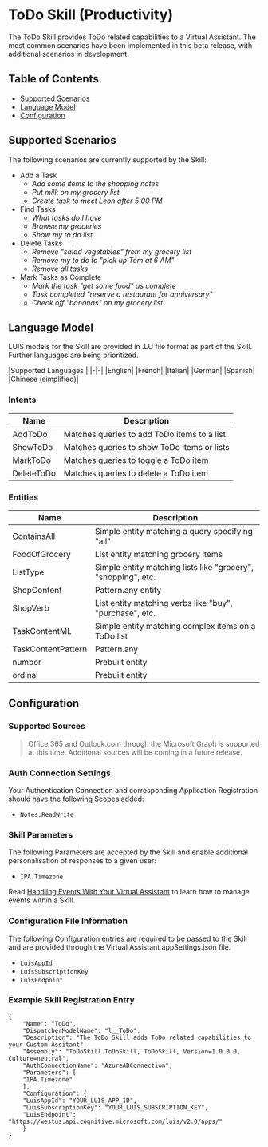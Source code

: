 # ToDo Skill (Productivity)
The ToDo Skill provides ToDo related capabilities to a Virtual Assistant. 
The most common scenarios have been implemented in this beta release, with additional scenarios in development.

## Table of Contents
- [Supported Scenarios](#supported-scenarios)
- [Language Model](#language-model)
- [Configuration](#configuration)

## Supported Scenarios
The following scenarios are currently supported by the Skill:

- Add a Task
    - *Add some items to the shopping notes*
    - *Put milk on my grocery list*
    - *Create task to meet Leon after 5:00 PM*
- Find Tasks
    - *What tasks do I have*
    - *Browse my groceries*
    - *Show my to do list*
- Delete Tasks
    - *Remove "salad vegetables" from my grocery list*
    - *Remove my to do to "pick up Tom at 6 AM"*
    - *Remove all tasks*
 - Mark Tasks as Complete
    - *Mark the task "get some food" as complete*
    - *Task completed "reserve a restaurant for anniversary"*
    - *Check off "bananas" on my grocery list*
    
## Language Model
LUIS models for the Skill are provided in .LU file format as part of the Skill. Further languages are being prioritized.

|Supported Languages |
|-|-|
|English| 
|French| 
|Italian| 
|German| 
|Spanish| 
|Chinese (simplified)|

### Intents
|Name|Description|
|-|-|
|AddToDo| Matches queries to add ToDo items to a list |
|ShowToDo| Matches queries to show ToDo items or lists |
|MarkToDo| Matches queries to toggle a ToDo item |
|DeleteToDo| Matches queries to delete a ToDo item |

### Entities
|Name|Description|
|-|-|
|ContainsAll| Simple entity matching a query specifying "all" |
|FoodOfGrocery| List entity matching grocery items |
|ListType| Simple entity matching lists like "grocery", "shopping", etc. |
|ShopContent| Pattern.any entity|
|ShopVerb| List entity matching verbs like "buy", "purchase", etc. |
|TaskContentML| Simple entity matching complex items on a ToDo list |
|TaskContentPattern| Pattern.any |
|number| Prebuilt entity|
|ordinal| Prebuilt entity|

## Configuration

### Supported Sources

> Office 365 and Outlook.com through the Microsoft Graph is supported at this time. Additional sources will be coming in a future release.

### Auth Connection Settings
Your Authentication Connection and corresponding Application Registration should have the following Scopes added:

- `Notes.ReadWrite`

### Skill Parameters
The following Parameters are accepted by the Skill and enable additional personalisation of responses to a given user:
- `IPA.Timezone`

Read [Handling Events With Your Virtual Assistant](../virtual-assistant/events.md) to learn how to manage events within a Skill.

### Configuration File Information
The following Configuration entries are required to be passed to the Skill and are provided through the Virtual Assistant appSettings.json file.

- `LuisAppId`
- `LuisSubscriptionKey`
- `LuisEndpoint`

### Example Skill Registration Entry
```
{
    "Name": "ToDo",
    "DispatcherModelName": "l__ToDo",
    "Description": "The ToDo Skill adds ToDo related capabilities to your Custom Assitant",
    "Assembly": "ToDoSkill.ToDoSkill, ToDoSkill, Version=1.0.0.0, Culture=neutral",
    "AuthConnectionName": "AzureADConnection",
    "Parameters": [
    "IPA.Timezone"
    ],
    "Configuration": {
    "LuisAppId": "YOUR_LUIS_APP_ID",
    "LuisSubscriptionKey": "YOUR_LUIS_SUBSCRIPTION_KEY",
    "LuisEndpoint": "https://westus.api.cognitive.microsoft.com/luis/v2.0/apps/"
    }
}
```

